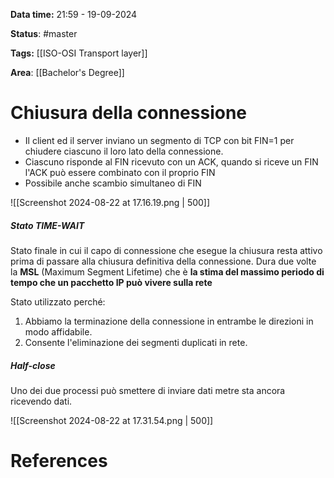 **Data time:** 21:59 - 19-09-2024

**Status**: #master 

**Tags:** [[ISO-OSI Transport layer]]

**Area**: [[Bachelor's Degree]]
# Chiusura della connessione

- Il client ed il server inviano un segmento di TCP con bit FIN=1 per chiudere ciascuno il loro lato della connessione. 
- Ciascuno risponde al FIN ricevuto con un ACK, quando si riceve un FIN l'ACK può essere combinato con il proprio FIN
- Possibile anche scambio simultaneo di FIN

![[Screenshot 2024-08-22 at 17.16.19.png | 500]]

##### Stato TIME-WAIT
Stato finale in cui il capo di connessione che esegue la chiusura resta attivo prima di passare alla chiusura definitiva della connessione. Dura due volte la **MSL** (Maximum Segment Lifetime) che è **la stima del massimo periodo di tempo che un pacchetto IP può vivere sulla rete** 

Stato utilizzato perché:
1. Abbiamo la terminazione della connessione in entrambe le direzioni in modo affidabile.
2. Consente l'eliminazione dei segmenti duplicati in rete.

##### Half-close
Uno dei due processi può smettere di inviare dati metre sta ancora ricevendo dati.

![[Screenshot 2024-08-22 at 17.31.54.png | 500]]

# References